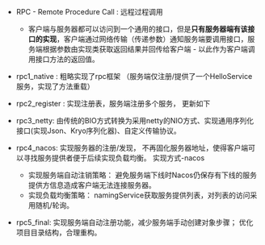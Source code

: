 - RPC - Remote Procedure Call : 远程过程调用
  - 客户端与服务器都可以访问到一个通用的接口，但是**只有服务器端有该接口的实现**，客户端通过网络传输（传递参数）通知服务端要调用接口，服务端根据参数由实现类获取返回结果并回传给客户端 - 以此作为客户端调用接口方法的返回值。



- rpc1_native : 粗略实现了rpc框架 （服务端仅注册/提供了一个HelloService服务，实现了方法重载）
- rpc2_register : 实现注册表，服务端注册多个服务， 更新如下
- rpc3_netty: 由传统的BIO方式转换为采用netty的NIO方式、实现通用序列化接口(实现Json、Kryo序列化器)、自定义传输协议。
- rpc4_nacos: 实现服务器的注册/发现， 不再固化服务器地址，使得客户端可以寻找服务提供者便于后续实现负载均衡。 实现方式-nacos
  - 实现服务端自动注销策略： 避免服务端下线时Nacos仍保存有下线的服务提供方信息造成客户端无法连接服务器。
  - 实现负载均衡策略： namingService获取服务提供列表，对列表的访问采用随机/轮询。
- rpc5_final:  实现服务端自动注册功能，减少服务端手动创建对象步骤； 优化项目目录结构，合理重构。

